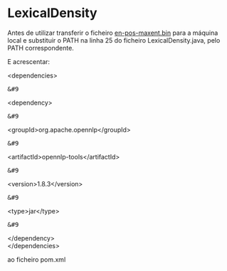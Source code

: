 LexicalDensity
====================

Antes de utilizar transferir o ficheiro <a href="http://opennlp.sourceforge.net/models-1.5/">en-pos-maxent.bin</a> para a máquina local
e substituir o PATH na linha 25 do ficheiro LexicalDensity.java, pelo PATH correspondente.

E acrescentar:

\<dependencies\><br />
        <pre>&#9</pre>\<dependency\><br />
            <pre>&#9</pre>\<groupId\>org.apache.opennlp\</groupId\><br />
            <pre>&#9</pre>\<artifactId\>opennlp-tools\</artifactId\><br />
            <pre>&#9</pre>\<version\>1.8.3\</version\><br />
            <pre>&#9</pre>\<type\>jar\</type\><br />
        <pre>&#9</pre>\</dependency\><br />
\</dependencies\><br />

ao ficheiro pom.xml
